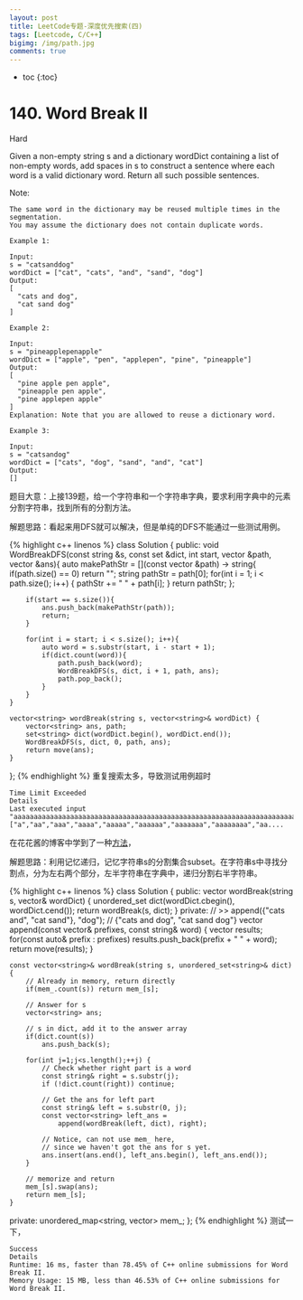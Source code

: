 ```yaml
---
layout: post
title: LeetCode专题-深度优先搜索(四)
tags: [Leetcode, C/C++]
bigimg: /img/path.jpg
comments: true
---
```


* toc
{:toc}

# 140. Word Break II

Hard

Given a non-empty string s and a dictionary wordDict containing a list of non-empty words, add spaces in s to construct a sentence where each word is a valid dictionary word. Return all such possible sentences.

Note:

    The same word in the dictionary may be reused multiple times in the segmentation.
    You may assume the dictionary does not contain duplicate words.

```
Example 1:

Input:
s = "catsanddog"
wordDict = ["cat", "cats", "and", "sand", "dog"]
Output:
[
  "cats and dog",
  "cat sand dog"
]

Example 2:

Input:
s = "pineapplepenapple"
wordDict = ["apple", "pen", "applepen", "pine", "pineapple"]
Output:
[
  "pine apple pen apple",
  "pineapple pen apple",
  "pine applepen apple"
]
Explanation: Note that you are allowed to reuse a dictionary word.

Example 3:

Input:
s = "catsandog"
wordDict = ["cats", "dog", "sand", "and", "cat"]
Output:
[]
```

题目大意：上接139题，给一个字符串和一个字符串字典，要求利用字典中的元素分割字符串，找到所有的分割方法。

解题思路：看起来用DFS就可以解决，但是单纯的DFS不能通过一些测试用例。

{% highlight c++ linenos %}
class Solution {
public:
    void WordBreakDFS(const string &s, const set<string> &dict, int start, vector<string> &path, vector<string> &ans){
        auto makePathStr = [](const vector<string> &path) -> string{
            if(path.size() == 0) return "";
            string pathStr = path[0];
            for(int i = 1; i < path.size(); i++) {
                pathStr += " " + path[i];
            }
            return pathStr;
        };

        if(start == s.size()){
            ans.push_back(makePathStr(path));
            return;
        }

        for(int i = start; i < s.size(); i++){
            auto word = s.substr(start, i - start + 1);
            if(dict.count(word)){
                path.push_back(word);
                WordBreakDFS(s, dict, i + 1, path, ans);
                path.pop_back();
            }
        }
    }

    vector<string> wordBreak(string s, vector<string>& wordDict) {
        vector<string> ans, path;
        set<string> dict(wordDict.begin(), wordDict.end());
        WordBreakDFS(s, dict, 0, path, ans);
        return move(ans);
    }
};
{% endhighlight %}
重复搜索太多，导致测试用例超时
```
Time Limit Exceeded
Details
Last executed input
"aaaaaaaaaaaaaaaaaaaaaaaaaaaaaaaaaaaaaaaaaaaaaaaaaaaaaaaaaaaaaaaaaaaaaaaaaaabaaaaaaaaaaaaaaaaaaaaaaaaaaaaaaaaaaaaaaaaaaaaaaaaaaaaaaaaaaaaaaaaaaaaaaaaaaa"
["a","aa","aaa","aaaa","aaaaa","aaaaaa","aaaaaaa","aaaaaaaa","aa....
```
在花花酱的博客中学到了一种[方法](https://zxi.mytechroad.com/blog/leetcode/leetcode-140-word-break-ii/)，

解题思路：利用记忆递归，记忆字符串s的分割集合subset。在字符串s中寻找分割点，分为左右两个部分，左半字符串在字典中，递归分割右半字符串。

{% highlight c++ linenos %}
class Solution {
public:
    vector<string> wordBreak(string s, vector<string>& wordDict) {
        unordered_set<string> dict(wordDict.cbegin(), wordDict.cend());
        return wordBreak(s, dict);
    }
private:
    // >> append({"cats and", "cat sand"}, "dog");
    // {"cats and dog", "cat sand dog"}
    vector<string> append(const vector<string>& prefixes, const string& word) {
        vector<string> results;
        for(const auto& prefix : prefixes)
            results.push_back(prefix + " " + word);
        return move(results);
    }
    
    const vector<string>& wordBreak(string s, unordered_set<string>& dict) {
        // Already in memory, return directly
        if(mem_.count(s)) return mem_[s];
        
        // Answer for s
        vector<string> ans;
        
        // s in dict, add it to the answer array
        if(dict.count(s)) 
            ans.push_back(s);
        
        for(int j=1;j<s.length();++j) {
            // Check whether right part is a word
            const string& right = s.substr(j);
            if (!dict.count(right)) continue;
            
            // Get the ans for left part
            const string& left = s.substr(0, j);
            const vector<string> left_ans = 
                append(wordBreak(left, dict), right);
            
            // Notice, can not use mem_ here,
            // since we haven't got the ans for s yet.
            ans.insert(ans.end(), left_ans.begin(), left_ans.end());
        }
        
        // memorize and return
        mem_[s].swap(ans);
        return mem_[s];
    }
private:
    unordered_map<string, vector<string>> mem_;
};
{% endhighlight %}
测试一下，
```
Success
Details
Runtime: 16 ms, faster than 78.45% of C++ online submissions for Word Break II.
Memory Usage: 15 MB, less than 46.53% of C++ online submissions for Word Break II.
```